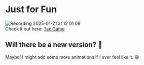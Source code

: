 Just for Fun 
===============

![Recording 2025-01-21 at 12 01 09](https://github.com/user-attachments/assets/0d89452f-c7d4-43a7-835a-bab39165281b)\
Check it out here: [Tax Game](https://taxgame.crio.dev/)

Will there be a new version? 🤔
-------------------------------

Maybe! I might add some more animations if I ever feel like it. 😄
